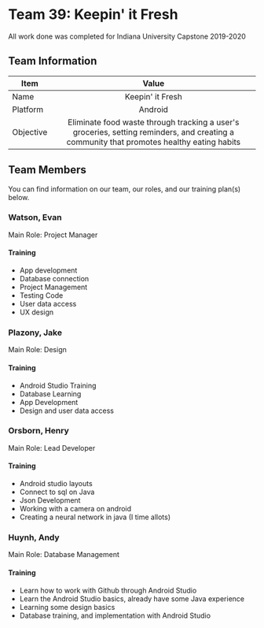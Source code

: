 # Team 39: Keepin' it Fresh
All work done was completed for Indiana University Capstone 2019-2020
## Team Information

| Item        | Value           |
| ------------- |:-------------:|
| Name | Keepin' it Fresh |
| Platform | Android |
| Objective | Eliminate food waste through tracking a user's groceries, setting reminders, and creating a community that promotes healthy eating habits |

## Team Members
You can find information on our team, our roles, and our training plan(s) below.

### Watson, Evan
Main Role: Project Manager

#### Training
- App development 
- Database connection 
- Project Management
- Testing Code 
- User data access
- UX design

### Plazony, Jake
Main Role: Design

#### Training
- Android Studio Training
- Database Learning 
- App Development 
- Design and user data access

### Orsborn, Henry 
Main Role: Lead Developer

#### Training
- Android studio layouts
- Connect to sql on Java
- Json Development
- Working with a camera on android
- Creating a neural network in java (I time allots)

### Huynh, Andy
Main Role: Database Management

#### Training
- Learn how to work with Github through Android Studio
- Learn the Android Studio basics, already have some Java experience
- Learning some design basics
- Database training, and implementation with Android Studio
